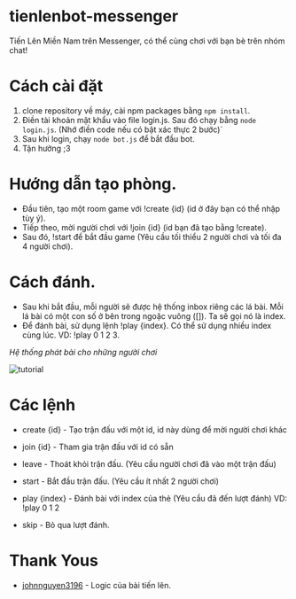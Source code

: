 # tienlenbot-messenger
Tiến Lên Miền Nam trên Messenger, có thể cùng chơi với bạn bè trên nhóm chat!

# Cách cài đặt
1. clone repository về máy, cài npm packages bằng `npm install`.
2. Điền tài khoản mật khẩu vào file login.js. Sau đó chạy bằng `node login.js`. (Nhớ điền code nếu có bật xác thực 2 bước)`
3. Sau khi login, chạy `node bot.js` để bắt đầu bot.
4. Tận hưởng ;3

# Hướng dẫn tạo phòng.
- Đầu tiên, tạo một room game với !create {id} (id ở đây bạn có thể nhập tùy ý).
- Tiếp theo, mời người chơi với !join {id} (id bạn đã tạo bằng !create).
- Sau đó, !start để bắt đầu game (Yêu cầu tối thiểu 2 người chơi và tối đa 4 người chơi).

# Cách đánh.
- Sau khi bắt đầu, mỗi người sẽ được hệ thống inbox riêng các lá bài. Mỗi lá bài có một con số ở bên trong ngoặc vuông ([]). Ta sẽ gọi nó là index.
- Để đánh bài, sử dụng lệnh !play {index}. Có thể sử dụng nhiều index cùng lúc. VD: !play 0 1 2 3.

_Hệ thống phát bài cho những người chơi_

![tutorial](https://i.ibb.co/fDwp5D9/Capture.png)


# Các lệnh
- create {id} - Tạo trận đấu với một id, id này dùng để mời người chơi khác

- join {id}   - Tham gia trận đấu với id có sẵn

- leave   - Thoát khỏi trận đấu. (Yêu cầu người chơi đã vào một trận đấu)

- start   - Bắt đầu trận đấu. (Yêu cầu ít nhất 2 người chơi)

- play {index} - Đánh bài với index của thẻ (Yêu cầu đã đến lượt đánh) VD: !play 0 1 2

- skip    - Bỏ qua lượt đánh.

# Thank Yous
- [johnnguyen3196](https://github.com/johnnguyen3196/) - Logic của bài tiến lên.
